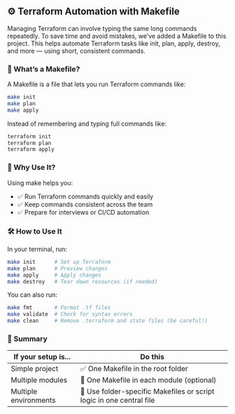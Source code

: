 ## ⚙️ Terraform Automation with Makefile

Managing Terraform can involve typing the same long commands repeatedly. To save time and avoid mistakes, we’ve added a Makefile to this project. This helps automate Terraform tasks like init, plan, apply, destroy, and more — using short, consistent commands.


### 📄 What’s a Makefile?
A Makefile is a file that lets you run Terraform commands like:
```sh
make init
make plan
make apply
```

Instead of remembering and typing full commands like:
```sh
terraform init
terraform plan
terraform apply
```


### 🚀 Why Use It?
Using make helps you:
- ✅ Run Terraform commands quickly and easily
- ✅ Keep commands consistent across the team
- ✅ Prepare for interviews or CI/CD automation


### 🛠 How to Use It
In your terminal, run:
```sh
make init      # Set up Terraform
make plan      # Preview changes
make apply     # Apply changes
make destroy   # Tear down resources (if needed)
```

You can also run:
```sh
make fmt       # Format .tf files
make validate  # Check for syntax errors
make clean     # Remove .terraform and state files (be careful!)
```


### 🧠 Summary

| If your setup is...   | Do this                                                              |
| --------------------- | -------------------------------------------------------------------- |
| Simple project        | ✅ One Makefile in the root folder                                   |
| Multiple modules      | 📂 One Makefile in each module (optional)                            |
| Multiple environments | 🧩 Use folder-specific Makefiles or script logic in one central file |
